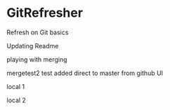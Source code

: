 # GitRefresher
Refresh on Git basics

Updating Readme

playing with merging

mergetest2 test
added direct to master from github UI

local 1

local 2

